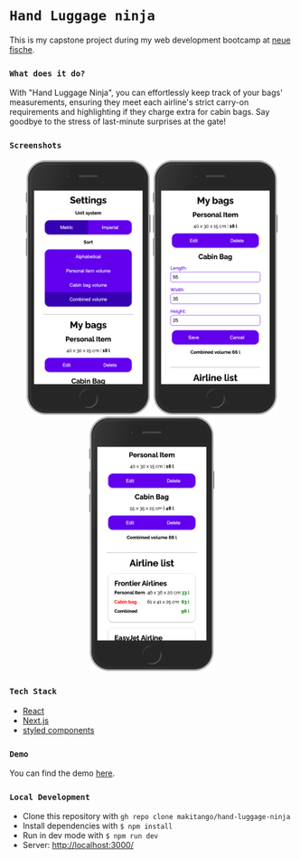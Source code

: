 # `Hand Luggage ninja`

This is my capstone project during my web development bootcamp at [neue fische](https://www.neuefische.de/).

### `What does it do?`

With "Hand Luggage Ninja", you can effortlessly keep track of your bags' measurements, ensuring they meet each airline's strict carry-on requirements and highlighting if they charge extra for cabin bags. Say goodbye to the stress of last-minute surprises at the gate!

### `Screenshots`

<div align="center">
  <img src="/public/images/readme/settings.png"
     height="450px"/>
  <img src="/public/images/readme/edit-bag.png"
     height="450px"/>
  <img src="/public/images/readme/bags-and-list.png"
     height="450px"/>
</div>

### `Tech Stack`

- [React](https://reactjs.org/)
- [Next.js](https://nextjs.org/)
- [styled components](https://styled-components.com/)

### `Demo`

You can find the demo [here](https://hand-luggage-ninja.vercel.app/).

### `Local Development`

- Clone this repository with `gh repo clone makitango/hand-luggage-ninja`
- Install dependencies with `$ npm install`
- Run in dev mode with `$ npm run dev`
- Server: [http://localhost:3000/](http://localhost:3000/)
